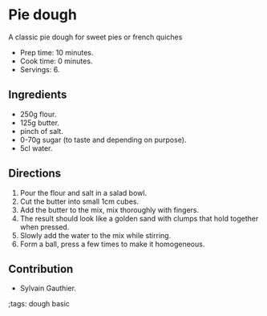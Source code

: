 # Pie dough

A classic pie dough for sweet pies or french quiches

- Prep time: 10 minutes.
- Cook time: 0 minutes.
- Servings: 6.

## Ingredients

- 250g flour.
- 125g butter.
- pinch of salt.
- 0-70g sugar (to taste and depending on purpose).
- 5cl water.


## Directions

1. Pour the flour and salt in a salad bowl.
2. Cut the butter into small 1cm cubes.
3. Add the butter to the mix, mix thoroughly with fingers.
4. The result should look like a golden sand with clumps that hold together when pressed.
5. Slowly add the water to the mix while stirring.
6. Form a ball, press a few times to make it homogeneous.

## Contribution

- Sylvain Gauthier.

;tags: dough basic
